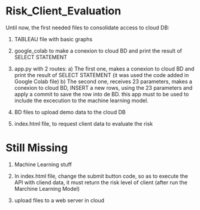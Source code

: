 # Risk_Client_Evaluation

Until now, the first needed files to consolidate access to cloud DB:

1) TABLEAU file with basic graphs

2) google_colab to make a conexion to cloud BD and print the result of SELECT STATEMENT

3) app.py with 2 routes:
    a)  The first one,  makes a conexion to cloud BD and print the result of SELECT STATEMENT (it was used the code added in Google Colab file)
    b)  The second one, receives 23 parameters, makes a conexion to cloud BD, INSERT a new rows, using the 23 parameters and apply a commit to save the row into de BD.
        this app must to be used to include the excecution to the machine learning model.

4) BD files to upload demo data to the cloud DB

5) index.html file, to request client data to evaluate the risk


# Still Missing

1) Machine Learning stuff

2) In index.html file, change the submit button code, so as to execute the API with cliend data, it must return the risk level of client (after run the Marchine Learning Model)

3) upload files to a web server in cloud 

